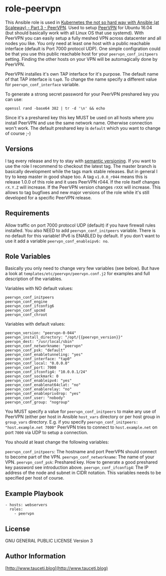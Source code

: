 role-peervpn
============

This Ansible role is used in [Kubernetes the not so hard way with Ansible (at Scaleway) - Part 3 - PeerVPN](https://www.tauceti.blog/post/kubernetes-the-not-so-hard-way-with-ansible-at-scaleway-part-3/). Used to setup [PeerVPN](https://peervpn.net/) for Ubuntu 16.04 (but should basically work with all Linux OS that use systemd). With PeerVPN you can easily setup a fully meshed VPN across datacenter and all nodes you like. You only need at least one host with a public reachable interface (default is Port 7000 protocol UDP). One simple configration could be that you use this public reachable host for your `peervpn_conf_initpeers` setting. Finding the other hosts on your VPN will be automagically done by PeerVPN.

PeerVPN installes it's own TAP interface for it's purpose. The default name of that TAP interface is `tap0`. To change the name specify a different value for `peervpn_conf_interface` variable.

To generate a strong secret password for your PeerVPN preshared key you can use:

```
openssl rand -base64 382 | tr -d '\n' && echo
```
Since it's a preshared key this key MUST be used on all hosts where you install PeerVPN and use the same network name. Otherwise connection won't work. The default preshared key is `default` which you want to change of course ;-)

Versions
--------

I tag every release and try to stay with [semantic versioning](http://semver.org). If you want to use the role I recommend to checkout the latest tag. The master branch is basically development while the tags mark stable releases. But in general I try to keep master in good shape too. A tag `v1.0.0_r044` means this is release 1.0.0 of this role and it uses PeerVPN r044. If the role itself changes `rX.Y.Z` will increase. If the PeerVPN version changes `rXXX` will increase. This allows to tag bugfixes and new major versions of the role while it's still developed for a specific PeerVPN release.

Requirements
------------

Allow traffic on port 7000 protocol UDP (default) if you have firewall rules installed. You also NEED to add `peervpn_conf_initpeers` variable. There is no default for this variable! IPv6 is ENABLED by default. If you don't want to use it add a variable `peervpn_conf_enableipv6: no`.

Role Variables
--------------

Basically you only need to change very few variables (see below). But have a look at `templates/etc/peervpn/peervpn.conf.j2` for examples and full description of the variables.

Variables with NO default values:
```
peervpn_conf_initpeers
peervpn_conf_engine
peervpn_conf_ifconfig6
peervpn_conf_upcmd
peervpn_conf_chroot
```
Variables with default values:

```
peervpn_version: "peervpn-0-044"
peervpn_install_directory: "/opt/{{peervpn_version}}"
peervpn_dest: "/usr/local/sbin"
peervpn_conf_networkname: "peervpn"
peervpn_conf_psk: "default"
peervpn_conf_enabletunneling: "yes"
peervpn_conf_interface: "tap0"
peervpn_conf_local: "0.0.0.0"
peervpn_conf_port: 7000
peervpn_conf_ifconfig4: "10.0.0.1/24"
peervpn_conf_sockmark: 0
peervpn_conf_enableipv4: "yes"
peervpn_conf_enablenat64clat: "no"
peervpn_conf_enablerelay: "no"
peervpn_conf_enableprivdrop: "yes"
peervpn_conf_user: "nobody"
peervpn_conf_group: "nogroup"
```

You MUST specify a value for `peervpn_conf_initpeers` to make any use of PeerVPN (either per host in Ansible `host_vars` directory or per host group in `group_vars` directory. E.g. if you specify `peervpn_conf_initpeers: "host.example.net 7000"` PeerVPN tries to connect to `host.example.net` on port `7000` via UDP to setup a connection.

You should at least change the following variables:

`peervpn_conf_initpeers`: The hostname and port PeerVPN should connect to become part of the VPN.
`peervpn_conf_networkname`: The name of your VPN.
`peervpn_conf_psk`: Preshared key. How to generate a good preshared key password see introduction above.
`peervpn_conf_ifconfig4`: The IP address of the node and subnet in CIDR notation. This variables needs to be specified per host of course.

Example Playbook
----------------

```
- hosts: webservers
  roles:
    - peervpn
```

License
-------

GNU GENERAL PUBLIC LICENSE Version 3

Author Information
------------------

[http://www.tauceti.blog](http://www.tauceti.blog)
